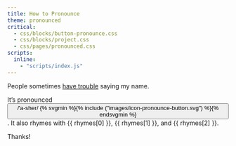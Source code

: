 ```yaml
---
title: How to Pronounce
theme: pronounced
critical:
  - css/blocks/button-pronounce.css
  - css/blocks/project.css
  - css/pages/pronounced.css
scripts:
  inline:
    - "scripts/index.js"
---
```


People sometimes [have trouble](https://twitter.com/ashur/status/1313899815823011840) saying my name.

It’s pronounced <button class="[][][ button-pronounce ]" aria-hidden="true">/'a-sher/ {% svgmin %}{% include ("images/icon-pronounce-button.svg") %}{% endsvgmin %}</button>. It also rhymes with <span class="rhyme">{{ rhymes[0] }}</span>, <span class="rhyme">{{ rhymes[1] }}</span>, and <span class="rhyme">{{ rhymes[2] }}</span>.

Thanks!
